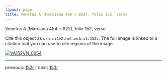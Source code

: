 ```yaml
---
layout: page
title: Venetus A (Marciana 454 = 822), folio 152, verso
---
```


Venetus A (Marciana 454 = 822), folio 152, verso

Cite this object as `urn:cite2:hmt:msA.v1:152v`.  The full image is linked to a citation tool you can use to cite regions of the image.

[![VA152VN_0654](http://www.homermultitext.org/iipsrv?IIIF=/project/homer/pyramidal/deepzoom/hmt/vaimg/2017a/VA152VN_0654.tif/full/800,/0/default.jpg)](http://www.homermultitext.org/ict2/?urn=urn:cite2:hmt:vaimg.2017a:VA152VN_0654) 

---

previous:  [152r](../152r/) | next: [153r](../153r/)